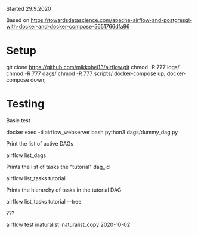 

Started 29.9.2020

Based on https://towardsdatascience.com/apache-airflow-and-postgresql-with-docker-and-docker-compose-5651766dfa96

# Setup

  git clone https://github.com/mikkohei13/airflow.git
  chmod -R 777 logs/
  chmod -R 777 dags/
  chmod -R 777 scripts/
  docker-compose up; docker-compose down;


# Testing

Basic test

  docker exec -ti airflow_webserver bash
  python3 dags/dummy_dag.py

Print the list of active DAGs

  airflow list_dags

Prints the list of tasks the "tutorial" dag_id

  airflow list_tasks tutorial

Prints the hierarchy of tasks in the tutorial DAG

  airflow list_tasks tutorial --tree

???

  airflow test inaturalist inaturalist_copy 2020-10-02

